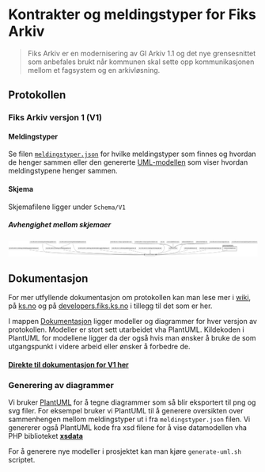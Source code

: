 # Kontrakter og meldingstyper for Fiks Arkiv

> Fiks Arkiv er en modernisering av GI Arkiv 1.1 og det nye grensesnittet som anbefales brukt når kommunen skal sette opp kommunikasjonen mellom et fagsystem og en arkivløsning.

## Protokollen

### Fiks Arkiv versjon 1 (V1)
#### Meldingstyper
Se filen [`meldingstyper.json`](Schema/V1/meldingstyper/meldingstyper.json) for hvilke meldingstyper som finnes og hvordan de henger sammen eller den genererte [UML-modellen](https://github.com/ks-no/fiks-arkiv-specification/blob/main/Schema/V1/meldingstyper/meldingstyper.svg) som viser hvordan meldingstypene henger sammen.

#### Skjema

Skjemafilene ligger under `Schema/V1`  

##### Avhengighet mellom skjemaer
![Avhengigheter mellom schemas](Dokumentasjon/V1/SchemaModels/xsd-schemas-overview.png)

## Dokumentasjon
For mer utfyllende dokumentasjon om protokollen kan man lese mer i [wiki](https://github.com/ks-no/fiks-arkiv-specification/wiki), på [ks.no](https://www.ks.no/fagomrader/digitalisering/felleslosninger/verktoykasse-plan--og-byggesak/verktoy/sammenhengende-tjenester---integrasjoner/fiks-arkiv/) og på [developers.fiks.ks.no](https://developers.fiks.ks.no/fiks-plattform/tjenester/fiksprotokoll/arkiv/) i tillegg til det som er her.

I mappen [Dokumentasjon](Dokumentasjon) ligger modeller og diagrammer for hver versjon av protokollen. Modeller er stort sett utarbeidet vha PlantUML.
Kildekoden i PlantUML for modellene ligger da der også hvis man ønsker å bruke de som utgangspunkt i videre arbeid eller ønsker å forbedre de.

#### [Direkte til dokumentasjon for V1 her](Dokumentasjon/V1) 

### Generering av diagrammer
Vi bruker [PlantUML](https://plantuml.com/) for å tegne diagrammer som så blir eksportert til png og svg filer. For eksempel bruker vi PlantUML til å generere oversikten over sammenhengen mellom meldingstyper ut i fra `meldingstyper.json` filen.
Vi genererer også PlantUML kode fra xsd filene for å vise datamodellen vha PHP biblioteket **[xsdata](https://pypi.org/project/xsdata-plantuml/)**

For å generere nye modeller i prosjektet kan man kjøre `generate-uml.sh` scriptet.





